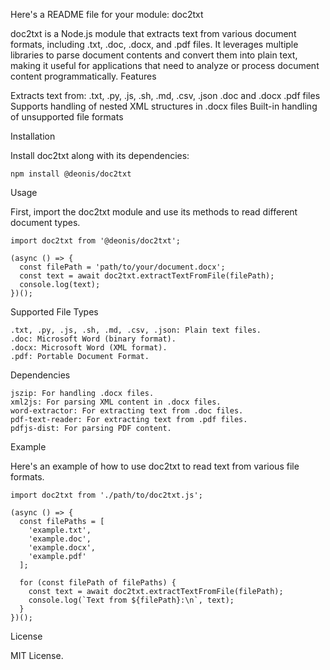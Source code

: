 Here's a README file for your module:
doc2txt

doc2txt is a Node.js module that extracts text from various document formats, including .txt, .doc, .docx, and .pdf files. It leverages multiple libraries to parse document contents and convert them into plain text, making it useful for applications that need to analyze or process document content programmatically.
Features

Extracts text from:
    .txt, .py, .js, .sh, .md, .csv, .json .doc and .docx .pdf files
Supports handling of nested XML structures in .docx files
Built-in handling of unsupported file formats

Installation

Install doc2txt along with its dependencies:

    npm install @deonis/doc2txt

Usage

First, import the doc2txt module and use its methods to read different document types.

    import doc2txt from '@deonis/doc2txt';
    
    (async () => {
      const filePath = 'path/to/your/document.docx';
      const text = await doc2txt.extractTextFromFile(filePath);
      console.log(text);
    })();


Supported File Types

    .txt, .py, .js, .sh, .md, .csv, .json: Plain text files.
    .doc: Microsoft Word (binary format).
    .docx: Microsoft Word (XML format).
    .pdf: Portable Document Format.

Dependencies

    jszip: For handling .docx files.
    xml2js: For parsing XML content in .docx files.
    word-extractor: For extracting text from .doc files.
    pdf-text-reader: For extracting text from .pdf files.
    pdfjs-dist: For parsing PDF content.

Example

Here's an example of how to use doc2txt to read text from various file formats.

    import doc2txt from './path/to/doc2txt.js';
    
    (async () => {
      const filePaths = [
        'example.txt',
        'example.doc',
        'example.docx',
        'example.pdf'
      ];
    
      for (const filePath of filePaths) {
        const text = await doc2txt.extractTextFromFile(filePath);
        console.log(`Text from ${filePath}:\n`, text);
      }
    })();

License

MIT License.

